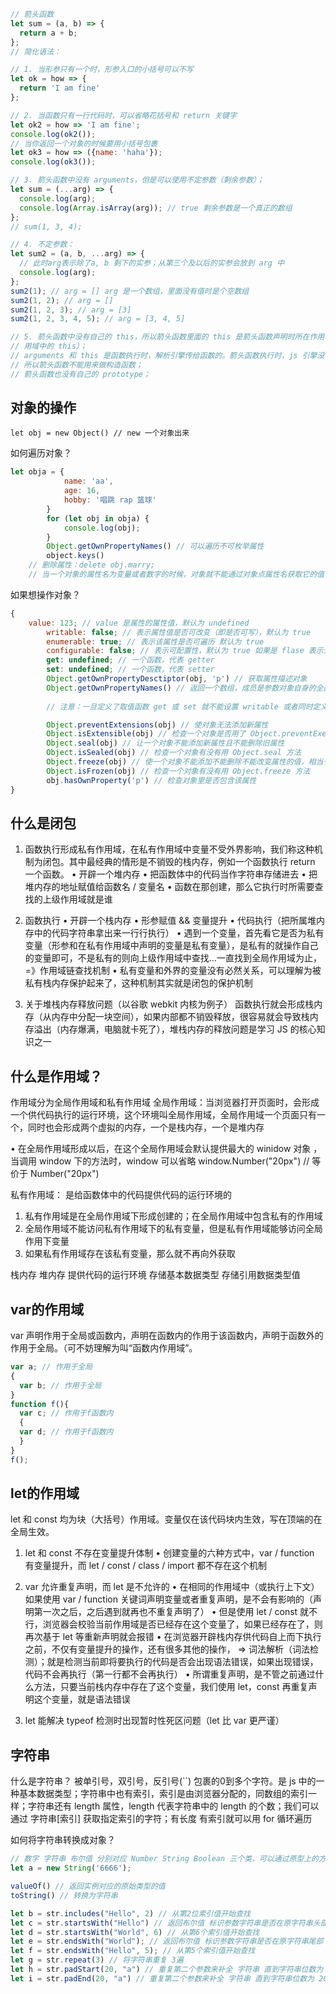 
```javascript 
// 箭头函数
let sum = (a, b) => {
  return a + b;
};
// 简化语法：

// 1. 当形参只有一个时，形参入口的小括号可以不写
let ok = how => {
  return 'I am fine'
};

// 2. 当函数只有一行代码时，可以省略花括号和 return 关键字
let ok2 = how => 'I am fine';
console.log(ok2());
// 当你返回一个对象的时候要用小括号包裹
let ok3 = how => ({name: 'haha'});
console.log(ok3());

// 3. 箭头函数中没有 arguments，但是可以使用不定参数（剩余参数）；
let sum = (...arg) => {
  console.log(arg);
  console.log(Array.isArray(arg)); // true 剩余参数是一个真正的数组
};
// sum(1, 3, 4);

// 4. 不定参数：
let sum2 = (a, b, ...arg) => {
  // 此时arg表示除了a, b 剩下的实参；从第三个及以后的实参会放到 arg 中
  console.log(arg);
};
sum2(1); // arg = [] arg 是一个数组，里面没有值时是个空数组
sum2(1, 2); // arg = []
sum2(1, 2, 3); // arg = [3]
sum2(1, 2, 3, 4, 5); // arg = [3, 4, 5]

// 5. 箭头函数中没有自己的 this，所以箭头函数里面的 this 是箭头函数声明时所在作用域中的 this（上级作
// 用域中的 this）；
// arguments 和 this 是函数执行时，解析引擎传给函数的。箭头函数执行时，js 引擎没有给传。
// 所以箭头函数不能用来做构造函数；
// 箭头函数也没有自己的 prototype；
```
## 对象的操作

`let obj = new Object() // new 一个对象出来`

如何遍历对象？
```javascript
let obja = {
			name: 'aa',
			age: 16,
			hobby: '唱跳 rap 篮球'
		}
		for (let obj in obja) {
			console.log(obj);
		}
		Object.getOwnPropertyNames() // 可以遍历不可枚举属性
		object.keys()
    // 删除属性：delete obj.marry;
    // 当一个对象的属性名为变量或者数字的时候，对象就不能通过对象点属性名获取它的值；需要通过 obj[属性名] 获取
```

如果想操作对象？
```javascript
{
    value: 123; // value 是属性的属性值，默认为 undefined
		writable: false; // 表示属性值是否可改变（即是否可写），默认为 true
		enumerable: true; // 表示该属性是否可遍历 默认为 true
		configurable: false; // 表示可配置性，默认为 true 如果是 flase 表示无法删除该属性
		get: undefined; // 一个函数，代表 getter
		set: undefined; // 一个函数，代表 setter
		Object.getOwnPropertyDesctiptor(obj, 'p') // 获取属性描述对象
		Object.getOwnPropertyNames() // 返回一个数组，成员是参数对象自身的全部属性名，不管该属性是否可遍历
			
		// 注意：一旦定义了取值函数 get 或 set 就不能设置 writable 或者同时定义 vlaue 属性，否则报错

		Object.preventExtensions(obj) // 使对象无法添加新属性
		Object.isExtensible(obj) // 检查一个对象是否用了 Object.preventExensions 方法
		Object.seal(obj) // 让一个对象不能添加新属性且不能删除旧属性
		Object.isSealed(obj) // 检查一个对象有没有用 Object.seal 方法
		Object.freeze(obj) // 使一个对象不能添加不能删除不能改变属性的值，相当于常量
		Object.isFrozen(obj) // 检查一个对象有没有用 Object.freeze 方法
		obj.hasOwnProperty('p') // 检查对象里是否包含该属性
}
```



## 什么是闭包 

1. 函数执行形成私有作用域，在私有作用域中变量不受外界影响，我们称这种机制为闭包。其中最经典的情形是不销毁的栈内存，例如一个函数执行 return 一个函数。
• 开辟一个堆内存
• 把函数体中的代码当作字符串存储进去
• 把堆内存的地址赋值给函数名 / 变量名
• 函数在那创建，那么它执行时所需要查找的上级作用域就是谁

2. 函数执行
• 开辟一个栈内存
• 形参赋值 && 变量提升
• 代码执行（把所属堆内存中的代码字符串拿出来一行行执行）
• 遇到一个变量，首先看它是否为私有变量（形参和在私有作用域中声明的变量是私有变量），是私有的就操作自己的变量即可，不是私有的则向上级作用域中查找...一直找到全局作用域为止， =》作用域链查找机制
• 私有变量和外界的变量没有必然关系，可以理解为被私有栈内存保护起来了，这种机制其实就是闭包的保护机制

3. 关于堆栈内存释放问题（以谷歌 webkit 内核为例子）
函数执行就会形成栈内存（从内存中分配一块空间），如果内部都不销毁释放，很容易就会导致栈内存溢出（内存爆满，电脑就卡死了），堆栈内存的释放问题是学习 JS 的核心知识之一

## 什么是作用域？   

作用域分为全局作用域和私有作用域
全局作用域：当浏览器打开页面时，会形成一个供代码执行的运行环境，这个环境叫全局作用域，全局作用域一个页面只有一个，同时也会形成两个虚拟的内存，一个是栈内存，一个是堆内存

• 在全局作用域形成以后，在这个全局作用域会默认提供最大的 winidow 对象 ，当调用 window 下的方法时，window 可以省略
window.Number("20px") // 等价于  Number("20px")

私有作用域： 是给函数体中的代码提供代码的运行环境的
1. 私有作用域是在全局作用域下形成创建的；在全局作用域中包含私有的作用域
2. 全局作用域不能访问私有作用域下的私有变量，但是私有作用域能够访问全局作用下变量
3. 如果私有作用域存在该私有变量，那么就不再向外获取

栈内存                                            堆内存
提供代码的运行环境
存储基本数据类型                              存储引用数据类型值

## var的作用域   

var 声明作用于全局或函数内，声明在函数内的作用于该函数内，声明于函数外的作用于全局。（可不妨理解为叫“函数内作用域”。
```javascript
var a; // 作用于全局
{
  var b; // 作用于全局
}
function f(){
  var c; // 作用于f函数内
  {
  var d; // 作用于f函数内
  }
}
f();
```

## let的作用域     

let 和 const 均为块（大括号）作用域。变量仅在该代码块内生效，写在顶端的在全局生效。

1. let 和 const 不存在变量提升体制
• 创建变量的六种方式中，var / function 有变量提升，而 let / const / class / import 都不存在这个机制

2. var 允许重复声明，而 let 是不允许的
• 在相同的作用域中（或执行上下文）如果使用 var / function 关键词声明变量或者重复声明，是不会有影响的（声明第一次之后，之后遇到就再也不重复声明了）
• 但是使用 let / const 就不行，浏览器会校验当前作用域是否已经存在这个变量了，如果已经存在了，则再次基于 let 等重新声明就会报错
• 在浏览器开辟栈内存供代码自上而下执行之前，不仅有变量提升的操作，还有很多其他的操作， => 词法解析（词法检测）；就是检测当前即将要执行的代码是否会出现语法错误，如果出现错误，代码不会再执行（第一行都不会再执行）
• 所谓重复声明，是不管之前通过什么方法，只要当前栈内存中存在了这个变量，我们使用 let，const 再重复声明这个变量，就是语法错误

3. let 能解决 typeof 检测时出现暂时性死区问题（let 比 var 更严谨）

## 字符串

什么是字符串？
被单引号，双引号，反引号(``) 包裹的0到多个字符。是 js 中的一种基本数据类型；字符串中也有索引，索引是由浏览器分配的，同数组的索引一样；字符串还有 length 属性，length 代表字符串中的 length 的个数；我们可以通过 字符串[索引] 获取指定索引的字符；有长度 有索引就可以用 for 循环遍历

如何将字符串转换成对象？
```javascript
// 数字 字符串 布尔值 分别对应 Number String Boolean 三个类，可以通过原型上的方法把基本类型的值变成对象
let a = new String('6666'); 

valueOf() // 返回实例对应的原始类型的值
toString() // 转换为字符串

let b = str.includes("Hello", 2) // 从第2位索引值开始查找
let c = str.startsWith("Hello") // 返回布尔值 标识参数字符串是否在原字符串头部
let d = str.startsWith("World", 6) // 从第6个索引值开始查找
let e = str.endsWith("World"); // 返回布尔值 标识参数字符串是否在原字符串尾部
let f = str.endsWith("Hello", 5); // 从第5个索引值开始查找
let g = str.repeat(3) // 将字符串重复 3遍
let h = str.padStart(20, "a") // 重复第二个参数来补全 字符串 直到字符串位数为 20 在前面补全
let i = str.padEnd(20, "a") // 重复第二个参数来补全 字符串 直到字符串位数为 20 在后面补全
```